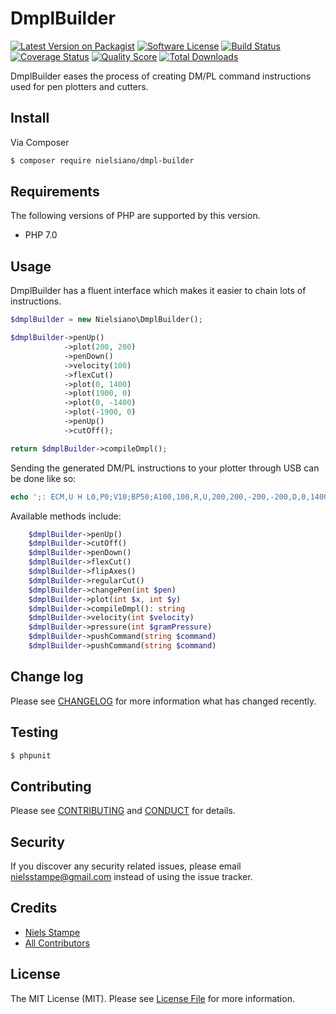# DmplBuilder

[![Latest Version on Packagist][ico-version]][link-packagist]
[![Software License][ico-license]](LICENSE.md)
[![Build Status][ico-travis]][link-travis]
[![Coverage Status][ico-scrutinizer]][link-scrutinizer]
[![Quality Score][ico-code-quality]][link-code-quality]
[![Total Downloads][ico-downloads]][link-downloads]

DmplBuilder eases the process of creating DM/PL command instructions used for pen plotters and cutters.

## Install

Via Composer

``` bash
$ composer require nielsiano/dmpl-builder
```

## Requirements

The following versions of PHP are supported by this version.

* PHP 7.0

## Usage

DmplBuilder has a fluent interface which makes it easier to chain lots of instructions.

``` php
$dmplBuilder = new Nielsiano\DmplBuilder();

$dmplBuilder->penUp()
            ->plot(200, 200)
            ->penDown()
            ->velocity(100)
            ->flexCut()
            ->plot(0, 1400)
            ->plot(1900, 0)
            ->plot(0, -1400)
            ->plot(-1900, 0)
            ->penUp()
            ->cutOff();

return $dmplBuilder->compileDmpl();
```

Sending the generated DM/PL instructions to your plotter through USB can be done like so:

``` php
echo ';: ECM,U H L0,P0;V10;BP50;A100,100,R,U,200,200,-200,-200,D,0,1400,1900,0,0,-1400,-1900,0,U,200,200,e' > /dev/usb/lp0
```

Available methods include:

``` php
    $dmplBuilder->penUp()
    $dmplBuilder->cutOff()
    $dmplBuilder->penDown()
    $dmplBuilder->flexCut()
    $dmplBuilder->flipAxes()
    $dmplBuilder->regularCut()
    $dmplBuilder->changePen(int $pen)
    $dmplBuilder->plot(int $x, int $y)
    $dmplBuilder->compileDmpl(): string
    $dmplBuilder->velocity(int $velocity)
    $dmplBuilder->pressure(int $gramPressure)
    $dmplBuilder->pushCommand(string $command)
    $dmplBuilder->pushCommand(string $command)
```

## Change log

Please see [CHANGELOG](CHANGELOG.md) for more information what has changed recently.

## Testing

``` bash
$ phpunit
```

## Contributing

Please see [CONTRIBUTING](CONTRIBUTING.md) and [CONDUCT](CONDUCT.md) for details.

## Security

If you discover any security related issues, please email nielsstampe@gmail.com instead of using the issue tracker.

## Credits

- [Niels Stampe][link-author]
- [All Contributors][link-contributors]

## License

The MIT License (MIT). Please see [License File](LICENSE.md) for more information.

[ico-version]: https://img.shields.io/packagist/v/nielsiano/dmpl-builder.svg?style=flat-square
[ico-license]: https://img.shields.io/badge/license-MIT-brightgreen.svg?style=flat-square
[ico-travis]: https://img.shields.io/travis/nielsiano/dmpl-builder/master.svg?style=flat-square
[ico-scrutinizer]: https://img.shields.io/scrutinizer/coverage/g/nielsiano/dmpl-builder.svg?style=flat-square
[ico-code-quality]: https://img.shields.io/scrutinizer/g/nielsiano/dmpl-builder.svg?style=flat-square
[ico-downloads]: https://img.shields.io/packagist/dt/nielsiano/dmpl-builder.svg?style=flat-square

[link-packagist]: https://packagist.org/packages/nielsiano/dmpl-builder
[link-travis]: https://travis-ci.org/nielsiano/dmpl-builder
[link-scrutinizer]: https://scrutinizer-ci.com/g/nielsiano/dmpl-builder/code-structure
[link-code-quality]: https://scrutinizer-ci.com/g/nielsiano/dmpl-builder
[link-downloads]: https://packagist.org/packages/nielsiano/dmpl-builder
[link-author]: https://github.com/nielsiano
[link-contributors]: ../../contributors
